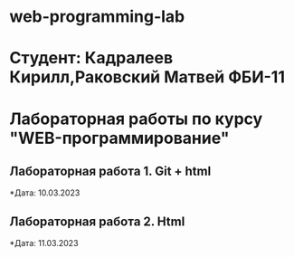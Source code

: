 # web-programming-lab


# Студент: Кадралеев Кирилл,Раковский Матвей ФБИ-11


# Лабораторная работы по курсу "WEB-программирование"

## Лабораторная работа 1. Git + html

*Дата: 10.03.2023 

## Лабораторная работа 2. Html

*Дата: 11.03.2023